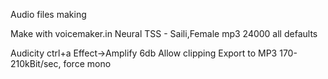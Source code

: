 Audio files making

Make with voicemaker.in
Neural TSS - Saili,Female
mp3 24000
all defaults

Audicity
ctrl+a
Effect->Amplify
6db
Allow clipping
Export to MP3 170-210kBit/sec, force mono
